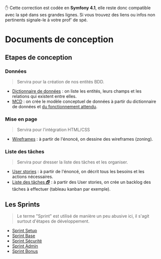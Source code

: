 :hand: Cette correction est codée en **Symfony 4.1**, elle reste donc compatible avec la spé dans ses grandes lignes. Si vous trouvez des liens ou infos non pertinents signale-le à votre prof' de spé.

# Documents de conception

## Etapes de conception

### Données

> Servira pour la création de nos entités BDD.

- [Dictionnaire de données](docs/dictionnaire_donnees.md) : on liste les entités, leurs champs et les relations qui existent entre elles.
- [MCD](docs/mcd.md) : on crée le modèle conceptuel de données à partir du dictionnaire de données et [du fonctionnement attendu](README_eval.md).

### Mise en page

> Servira pour l'intégration HTML/CSS

- [Wireframes](docs/wireframes.md) : à partir de l'énoncé, on dessine des wireframes (zoning).

### Liste des tâches

> Servira pour dresser la liste des tâches et les organiser.

- [User stories](docs/user_stories.md) : à partir de l'énoncé, on décrit tous les besoins et les actions nécessaires.
- [Liste des tâches &#x1F5D7;](https://trello.com/b/lnb6nCDy/faq-oclock) : à partir des User stories, on crée un backlog des tâches à effectuer (tableau kanban par exemple).

## Les Sprints

> Le terme "Sprint" est utilisé de manière un peu abusive ici, il s'agit surtout d'étapes de développement.

- [Sprint Setup](README_setup.md)
- [Sprint Base](README_base.md)
- [Sprint Sécurité](README_securite.md)
- [Sprint Admin](README_admin.md)
- [Sprint Bonus](README_bonus.md)
